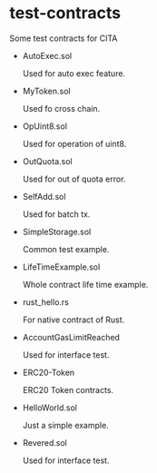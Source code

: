 # test-contracts

Some test contracts for CITA

* AutoExec.sol

    Used for auto exec feature.

* MyToken.sol

    Used fo cross chain.

* OpUint8.sol

    Used for operation of uint8.

* OutQuota.sol

    Used for out of quota error.

* SelfAdd.sol

    Used for batch tx.

* SimpleStorage.sol

    Common test example.

* LifeTimeExample.sol

    Whole contract life time example.

* rust_hello.rs

    For native contract of Rust.

* AccountGasLimitReached

    Used for interface test.

* ERC20-Token

    ERC20 Token contracts.

* HelloWorld.sol

    Just a simple example.

* Revered.sol

    Used for interface test.

